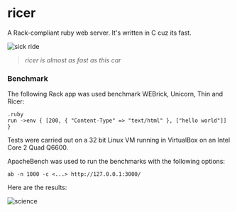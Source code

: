 # ricer

A Rack-compliant ruby web server. It's written in C cuz its fast.

![sick ride](http://i.imgur.com/HnPbK.jpg)

> *ricer is almost as fast as this car*

### Benchmark

The following Rack app was used benchmark WEBrick, Unicorn, Thin and Ricer:

    .ruby
    run ->env { [200, { "Content-Type" => "text/html" }, ["hello world"]] }

Tests were carried out on a 32 bit Linux VM running in VirtualBox on an Intel Core 2 Quad Q6600.

ApacheBench was used to run the benchmarks with the following options:

    ab -n 1000 -c <...> http://127.0.0.1:3000/

Here are the results:

![science](http://i.imgur.com/UBi3C.png)

